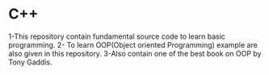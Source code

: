 # C++
1-This repository contain fundamental source code to learn basic programming.
2- To learn OOP(Object oriented Programming) example are also given in this repository.
3-Also contain one of the best book on OOP by Tony Gaddis.
